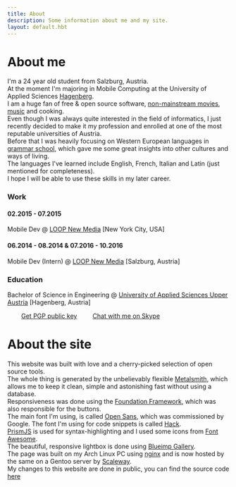```yaml
---
title: About
description: Some information about me and my site.
layout: default.hbt
---
```


# About me  
I'm a 24 year old  student from Salzburg, Austria.  
At the moment I'm majoring in Mobile Computing at the University of Applied Sciences [Hagenberg](http://www-en.fh-ooe.at/hagenberg-campus/).  
I am a huge fan of free & open source software, [non-mainstream movies](https://mubi.com/users/7455172), [music](http://www.last.fm/user/FlowingKashmir) and cooking.  
Even though I was always quite interested in the field of informatics, I just recently decided to make it my profession and enrolled at one of the most reputable universities of Austria.  
Before that I was heavily focusing on Western European languages in [grammar school](http://www.bgnonntal.at/), which gave me some great insights into other cultures and ways of living.  
The languages I've learned include English, French, Italian and Latin (just  mentioned for completeness).  
I hope I will be able to use these skills in my later career.  

### Work  
#### 02.2015 - 07.2015  

Mobile Dev @ [LOOP New Media](http://www.agentur-loop.com/) [New York City, USA]

#### 06.2014 - 08.2014 & 07.2016 - 10.2016  

Mobile Dev (Intern) @ [LOOP New Media](http://www.agentur-loop.com/) [Salzburg, Austria]

### Education  
Bachelor of Science in Engineering @ [University of Applied Sciences Upper Austria](https://www.fh-ooe.at/en/) [Hagenberg, Austria]

<i class="fa fa-envelope fa-lg"></i> <span id="obfuscated_email"></span> &nbsp; &nbsp; &nbsp; &nbsp; <i class="fa fa-certificate fa-lg"></i> [Get PGP public key](/keys/florian_schrofner_pub.asc)
&nbsp; &nbsp; &nbsp; &nbsp;<i class="fa fa-skype fa-lg"></i> [Chat with me on Skype](skype:fschrofner?chat)


# About the site  
This website was built with love and a cherry-picked selection of open source tools.  
The whole thing is generated by the unbelievably flexible [Metalsmith](http://www.metalsmith.io/), which allows me to keep it clean, simple and astonishing fast without using a database.  
Responsiveness was done using the [Foundation Framework](http://foundation.zurb.com/), which was also responsible for the buttons.  
The main font I'm using, is called [Open Sans](http://www.google.com/fonts/specimen/Open+Sans), which was commissioned by Google. The font I'm using for code snippets is called [Hack](http://sourcefoundry.org/hack/).  
[PrismJS](http://prismjs.com/) is used for syntax-highlighting and I used some icons from [Font Awesome](http://fortawesome.github.io/Font-Awesome/).  
The beautiful, responsive lightbox is done using [Blueimp Gallery](https://github.com/blueimp/Gallery).  
The page was built on my Arch Linux PC using [nginx](http://nginx.org/) and is now hosted by the same on a Gentoo server by [Scaleway](https://www.scaleway.com/).  
My changes to this website are done in public, you can find the source code [here](https://github.com/fschrofner/flosch.at)
